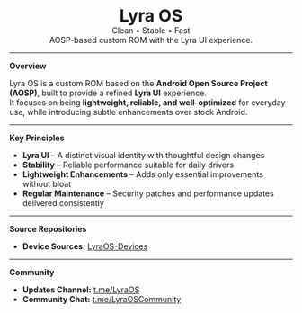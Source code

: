 <p align="center">
  <b style="font-size:30px;">Lyra OS</b><br/>
  Clean • Stable • Fast  
  <br/>AOSP-based custom ROM with the Lyra UI experience.
</p>

---

**Overview**

Lyra OS is a custom ROM based on the **Android Open Source Project (AOSP)**, built to provide a refined **Lyra UI** experience.  
It focuses on being **lightweight, reliable, and well-optimized** for everyday use, while introducing subtle enhancements over stock Android.

---

**Key Principles**

- **Lyra UI** – A distinct visual identity with thoughtful design changes  
- **Stability** – Reliable performance suitable for daily drivers  
- **Lightweight Enhancements** – Adds only essential improvements without bloat  
- **Regular Maintenance** – Security patches and performance updates delivered consistently  

---

**Source Repositories**

- **Device Sources:** [LyraOS-Devices](https://github.com/LyraOS-Devices)

---

**Community**

- **Updates Channel:** [t.me/LyraOS](https://t.me/LyraOS)  
- **Community Chat:** [t.me/LyraOSCommunity](https://t.me/LyraOSCommunity)
